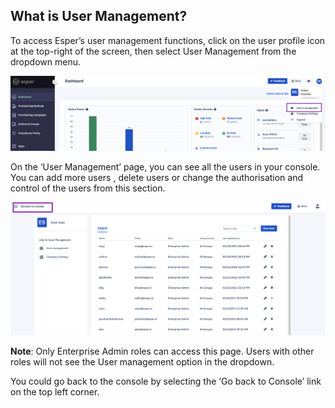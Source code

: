 ## What is User Management?

  

To access Esper’s user management functions, click on the user profile icon at the top-right of the screen, then select User Management from the dropdown menu.

  

![](./images/1-useroption.png)

  
  

On the ‘User Management’ page, you can see all the users in your console. You can add more users , delete users or change the authorisation and control of the users from this section.

![](./images/2-usermain.png)

  

**Note**: Only Enterprise Admin roles can access this page. Users with other roles will not see the User management option in the dropdown.

  

You could go back to the console by selecting the ‘Go back to Console’ link on the top left corner.